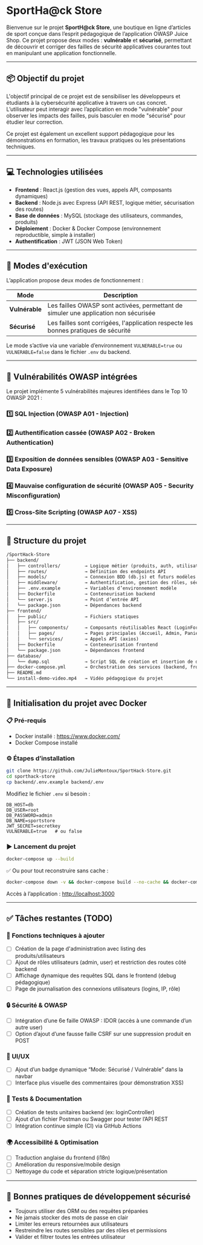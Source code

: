 # SportHa@ck Store

Bienvenue sur le projet **SportH@ck Store**, une boutique en ligne d’articles de sport conçue dans l’esprit pédagogique de l’application OWASP Juice Shop. Ce projet propose deux modes : **vulnérable** et **sécurisé**, permettant de découvrir et corriger des failles de sécurité applicatives courantes tout en manipulant une application fonctionnelle.

---

## 📦 Objectif du projet

L'objectif principal de ce projet est de sensibiliser les développeurs et étudiants à la cybersécurité applicative à travers un cas concret. L’utilisateur peut interagir avec l’application en mode "vulnérable" pour observer les impacts des failles, puis basculer en mode "sécurisé" pour étudier leur correction.

Ce projet est également un excellent support pédagogique pour les démonstrations en formation, les travaux pratiques ou les présentations techniques.

---

## 💻 Technologies utilisées

- **Frontend** : React.js (gestion des vues, appels API, composants dynamiques)
- **Backend** : Node.js avec Express (API REST, logique métier, sécurisation des routes)
- **Base de données** : MySQL (stockage des utilisateurs, commandes, produits)
- **Déploiement** : Docker & Docker Compose (environnement reproductible, simple à installer)
- **Authentification** : JWT (JSON Web Token)

---

## 🔁 Modes d'exécution

L’application propose deux modes de fonctionnement :

| Mode           | Description                                                                          |
| -------------- | ------------------------------------------------------------------------------------ |
| **Vulnérable** | Les failles OWASP sont activées, permettant de simuler une application non sécurisée |
| **Sécurisé**   | Les failles sont corrigées, l'application respecte les bonnes pratiques de sécurité  |

Le mode s’active via une variable d’environnement `VULNERABLE=true` ou `VULNERABLE=false` dans le fichier `.env` du backend.

---

## 🔐 Vulnérabilités OWASP intégrées

Le projet implémente 5 vulnérabilités majeures identifiées dans le Top 10 OWASP 2021 :

### 1️⃣ SQL Injection (OWASP A01 - Injection)

### 2️⃣ Authentification cassée (OWASP A02 - Broken Authentication)

### 3️⃣ Exposition de données sensibles (OWASP A03 - Sensitive Data Exposure)

### 4️⃣ Mauvaise configuration de sécurité (OWASP A05 - Security Misconfiguration)

### 5️⃣ Cross-Site Scripting (OWASP A07 - XSS)

---

## 📂 Structure du projet

```txt
/SportHack-Store
├── backend/
│   ├── controllers/         → Logique métier (produits, auth, utilisateurs)
│   ├── routes/              → Définition des endpoints API
│   ├── models/              → Connexion BDD (db.js) et futurs modèles ORM
│   ├── middleware/          → Authentification, gestion des rôles, sécurité, détection du mode actif
│   ├── .env.example         → Variables d’environnement modèle
│   ├── Dockerfile           → Conteneurisation backend
│   └── server.js            → Point d’entrée API
│   └── package.json         → Dépendances backend
├── frontend/
│   ├── public/              → Fichiers statiques
│   ├── src/
│   │   ├── components/      → Composants réutilisables React (LoginForm, Navbar, etc.)
│   │   ├── pages/           → Pages principales (Accueil, Admin, Panier, etc.)
│   │   └── services/        → Appels API (axios)
│   ├── Dockerfile           → Conteneurisation frontend
│   └── package.json         → Dépendances frontend
├── database/
│   └── dump.sql             → Script SQL de création et insertion de données
├── docker-compose.yml       → Orchestration des services (backend, frontend, mysql)
├── README.md
└── install-demo-video.mp4   → Vidéo pédagogique du projet
```

---

## 🚀 Initialisation du projet avec Docker

### 📋 Pré-requis

- Docker installé : <https://www.docker.com/>
- Docker Compose installé

### ⚙️ Étapes d’installation

```bash
git clone https://github.com/JulieMontoux/SportHack-Store.git
cd sporthack-store
cp backend/.env.example backend/.env
```

Modifiez le fichier `.env` si besoin :

```env
DB_HOST=db
DB_USER=root
DB_PASSWORD=admin
DB_NAME=sportstore
JWT_SECRET=secretkey
VULNERABLE=true   # ou false
```

### ▶️ Lancement du projet

```bash
docker-compose up --build
```

✅ Ou pour tout reconstruire sans cache :

```bash
docker-compose down -v && docker-compose build --no-cache && docker-compose up
```

Accès à l’application : [http://localhost:3000](http://localhost:3000)

---

## ✅ Tâches restantes (TODO)

### 🔧 Fonctions techniques à ajouter

- [ ] Création de la page d'administration avec listing des produits/utilisateurs
- [ ] Ajout de rôles utilisateurs (admin, user) et restriction des routes côté backend
- [ ] Affichage dynamique des requêtes SQL dans le frontend (debug pédagogique)
- [ ] Page de journalisation des connexions utilisateurs (logins, IP, rôle)

### 🔒 Sécurité & OWASP

- [ ] Intégration d’une 6e faille OWASP : IDOR (accès à une commande d’un autre user)
- [ ] Option d’ajout d’une fausse faille CSRF sur une suppression produit en POST

### 📐 UI/UX

- [ ] Ajout d’un badge dynamique “Mode: Sécurisé / Vulnérable” dans la navbar
- [ ] Interface plus visuelle des commentaires (pour démonstration XSS)

### 🧪 Tests & Documentation

- [ ] Création de tests unitaires backend (ex: loginController)
- [ ] Ajout d’un fichier Postman ou Swagger pour tester l’API REST
- [ ] Intégration continue simple (CI) via GitHub Actions

### 🌍 Accessibilité & Optimisation

- [ ] Traduction anglaise du frontend (i18n)
- [ ] Amélioration du responsive/mobile design
- [ ] Nettoyage du code et séparation stricte logique/présentation

---

## 📘 Bonnes pratiques de développement sécurisé

- Toujours utiliser des ORM ou des requêtes préparées
- Ne jamais stocker des mots de passe en clair
- Limiter les erreurs retournées aux utilisateurs
- Restreindre les routes sensibles par des rôles et permissions
- Valider et filtrer toutes les entrées utilisateur
